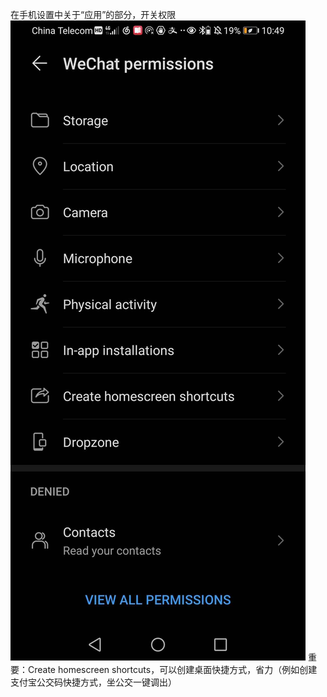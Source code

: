 在手机设置中关于“应用”的部分，开关权限
![](permission.jpg)
重要：Create homescreen shortcuts，可以创建桌面快捷方式，省力（例如创建支付宝公交码快捷方式，坐公交一键调出）